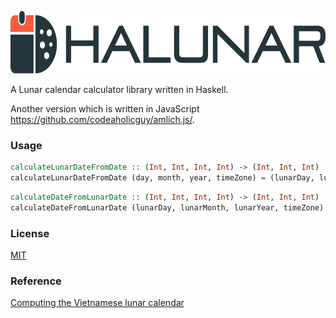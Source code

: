 <p align="center"><img src="logo/horizontal.png" alt="halunar" height="100px"></p>


A Lunar calendar calculator library written in Haskell.

Another version which is written in JavaScript https://github.com/codeaholicguy/amlich.js/.

### Usage

```hs
calculateLunarDateFromDate :: (Int, Int, Int, Int) -> (Int, Int, Int)
calculateLunarDateFromDate (day, month, year, timeZone) = (lunarDay, lunarMonth, lunarYear)
```

```hs
calculateDateFromLunarDate :: (Int, Int, Int, Int) -> (Int, Int, Int)
calculateDateFromLunarDate (lunarDay, lunarMonth, lunarYear, timeZone) = (day, month, year)
```

### License

[MIT](LICENSE)

### Reference

[Computing the Vietnamese lunar calendar](https://www.informatik.uni-leipzig.de/~duc/amlich/calrules_en.html)
